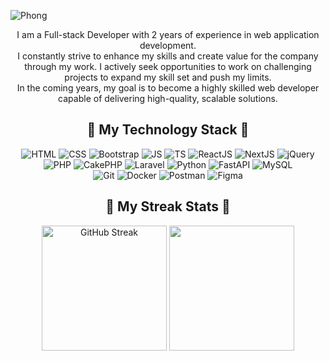 ![Phong](https://github.com/user-attachments/assets/32b694bb-d836-4aad-86a7-8113939988ee)

<div align="center">
  <p>
    I am a Full-stack Developer with 2 years of experience in web application development.<br>
    I constantly strive to enhance my skills and create value for the company through my work. I actively seek opportunities to work on challenging projects to expand my skill set and push my limits.<br>
    In the coming years, my goal is to become a highly skilled web developer capable of delivering high-quality, scalable solutions.</p>
</div>
<h2 align="center">🚀&nbsp;My Technology Stack&nbsp;🚀</h2>
<div align="center">
  <img src="https://img.shields.io/badge/html5-%23E34F26.svg?style=for-the-badge&logo=html5&logoColor=white" alt="HTML">
  <img src="https://img.shields.io/badge/css3-%231572B6.svg?style=for-the-badge&logo=css3&logoColor=white" alt="CSS">
  <img src="https://img.shields.io/badge/bootstrap-%238511FA.svg?style=for-the-badge&logo=bootstrap&logoColor=white" alt="Bootstrap">
  <img src="https://img.shields.io/badge/javascript-%23323330.svg?style=for-the-badge&logo=javascript&logoColor=%23F7DF1E" alt="JS">
  <img src="https://img.shields.io/badge/typescript-%23007ACC.svg?style=for-the-badge&logo=typescript&logoColor=white" alt="TS">
  <img src="https://img.shields.io/badge/react-%2320232a.svg?style=for-the-badge&logo=react&logoColor=%2361DAFB" alt="ReactJS">
  <img src="https://img.shields.io/badge/Next-black?style=for-the-badge&logo=next.js&logoColor=white" alt="NextJS">
  <img src="https://img.shields.io/badge/jquery-%230769AD.svg?style=for-the-badge&logo=jquery&logoColor=white" alt="jQuery">
</div>
<div align="center">
  <img src="https://img.shields.io/badge/php-%23777BB4.svg?style=for-the-badge&logo=php&logoColor=white" alt="PHP">
  <img src="https://img.shields.io/badge/cakephp-%23D33C43.svg?style=for-the-badge&logo=cakephp&logoColor=white" alt="CakePHP">
  <img src="https://img.shields.io/badge/laravel-%23FF2D20.svg?style=for-the-badge&logo=laravel&logoColor=white" alt="Laravel">
  <img src="https://img.shields.io/badge/python-3670A0?style=for-the-badge&logo=python&logoColor=ffdd54" alt="Python">
  <img src="https://img.shields.io/badge/FastAPI-005571?style=for-the-badge&logo=fastapi" alt="FastAPI">
  <img src="https://img.shields.io/badge/mysql-4479A1.svg?style=for-the-badge&logo=mysql&logoColor=white" alt="MySQL">
</div>
<div align="center">
  <img src="https://img.shields.io/badge/git-%23F05033.svg?style=for-the-badge&logo=git&logoColor=white" alt="Git">
  <img src="https://img.shields.io/badge/docker-%230db7ed.svg?style=for-the-badge&logo=docker&logoColor=white" alt="Docker">
  <img src="https://img.shields.io/badge/Postman-FF6C37?style=for-the-badge&logo=postman&logoColor=white" alt="Postman">
  <img src="https://img.shields.io/badge/figma-%23F24E1E.svg?style=for-the-badge&logo=figma&logoColor=white" alt="Figma">
</div>

<h2 align="center">🚀&nbsp;My Streak Stats&nbsp;🚀</h2>
<div align="center">
    <img height=200 align="center" src="https://github-readme-streak-stats.herokuapp.com?user=VTPie&theme=dark" alt="GitHub Streak" />
    <img height=200 align="center" src="https://github-readme-stats.vercel.app/api/top-langs?username=VTPie&layout=compact&langs_count=8&card_width=320&theme=dark" />
</div>
